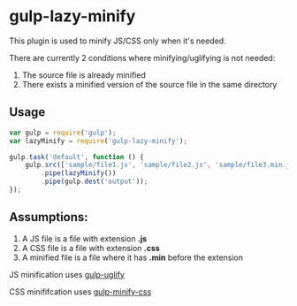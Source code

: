 # gulp-lazy-minify
This plugin is used to minify JS/CSS only when it's needed.

There are currently 2 conditions where minifying/uglifying is not needed:

1. The source file is already minified
2. There exists a minified version of the source file in the same directory


## Usage

```js
var gulp = require('gulp');
var lazyMinify = require('gulp-lazy-minify');

gulp.task('default', function () {
    gulp.src(['sample/file1.js', 'sample/file2.js', 'sample/file3.min.js'])
		.pipe(lazyMinify())
		.pipe(gulp.dest('output'));
});
```

## Assumptions:
1. A JS file is a file with extension **.js**
2. A CSS file is a file with extension **.css**
3. A minified file is a file where it has **.min** before the extension

JS minification uses [gulp-uglify](https://www.npmjs.com/package/gulp-uglify/)

CSS minififcation uses [gulp-minify-css](https://www.npmjs.com/package/gulp-minify-css/)
